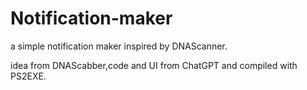 # Notification-maker
a simple notification maker
inspired by DNAScanner.

idea from DNAScabber,code and UI from ChatGPT and compiled with PS2EXE.
